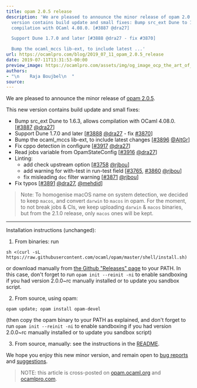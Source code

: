 ```yaml
---
title: opam 2.0.5 release
description: 'We are pleased to announce the minor release of opam 2.0.5. This new
  version contains build update and small fixes: Bump src_ext Dune to 1.6.3, allows
  compilation with OCaml 4.08.0. [#3887 @dra27]

  Support Dune 1.7.0 and later [#3888 @dra27 - fix #3870]

  Bump the ocaml_mccs lib-ext, to include latest ...'
url: https://ocamlpro.com/blog/2019_07_11_opam_2.0.5_release
date: 2019-07-11T13:31:53-00:00
preview_image: https://ocamlpro.com/assets/img/og_image_ocp_the_art_of_prog.png
authors:
- "\n    Raja Boujbel\n  "
source:
---
```


<p>We are pleased to announce the minor release of <a href="https://github.com/ocaml/opam/releases/tag/2.0.5">opam 2.0.5</a>.</p>
<p>This new version contains build update and small fixes:</p>
<ul>
<li>Bump src_ext Dune to 1.6.3, allows compilation with OCaml 4.08.0. [<a href="https://github.com/ocaml/opam/pull/3887">#3887</a> <a href="https://github.com/dra27">@dra27</a>]
</li>
<li>Support Dune 1.7.0 and later [<a href="https://github.com/ocaml/opam/pull/3888">#3888</a> <a href="https://github.com/dra27">@dra27</a> - fix <a href="https://github.com/ocaml/opam/issues/3870">#3870</a>]
</li>
<li>Bump the ocaml_mccs lib-ext, to include latest changes [<a href="https://github.com/ocaml/opam/pull/3896">#3896</a> <a href="https://github.com/AltGr">@AltGr</a>]
</li>
<li>Fix cppo detection in configure [<a href="https://github.com/ocaml/opam/pull/3917">#3917</a> <a href="https://github.com/dra27">@dra27</a>]
</li>
<li>Read jobs variable from OpamStateConfig [<a href="https://github.com/ocaml/opam/pull/3916">#3916</a> <a href="https://github.com/dra27">@dra27</a>]
</li>
<li>Linting:
<ul>
<li>add check upstream option [<a href="https://github.com/ocaml/opam/pull/3758">#3758</a> <a href="https://github.com/rjbou">@rjbou</a>]
</li>
<li>add warning for with-test in run-test field [<a href="https://github.com/ocaml/opam/pull/3765">#3765</a>, <a href="https://github.com/ocaml/opam/pull/3860">#3860</a> <a href="https://github.com/rjbou">@rjbou</a>]
</li>
<li>fix misleading <code>doc</code> filter warning [<a href="https://github.com/ocaml/opam/pull/3871">#3871</a> <a href="https://github.com/rjbou">@rjbou</a>]
</li>
</ul>
</li>
<li>Fix typos [<a href="https://github.com/ocaml/opam/pull/3891">#3891</a> <a href="https://github.com/dra27">@dra27</a>, <a href="https://github.com/mehdid">@mehdid</a>]
</li>
</ul>
<blockquote>
<p>Note: To homogenise macOS name on system detection, we decided to keep <code>macos</code>, and convert <code>darwin</code> to <code>macos</code> in opam. For the moment, to not break jobs &amp; CIs, we keep uploading <code>darwin</code> &amp; <code>macos</code> binaries, but from the 2.1.0 release, only <code>macos</code> ones will be kept.</p>
</blockquote>
<hr>
<p>Installation instructions (unchanged):</p>
<ol>
<li>From binaries: run
</li>
</ol>
<pre><code class="language-shell-session">sh &lt;(curl -sL https://raw.githubusercontent.com/ocaml/opam/master/shell/install.sh)
</code></pre>
<p>or download manually from <a href="https://github.com/ocaml/opam/releases/tag/2.0.5">the Github "Releases" page</a> to your PATH. In this case, don't forget to run <code>opam init --reinit -ni</code> to enable sandboxing if you had version 2.0.0~rc manually installed or to update you sandbox script.</p>
<ol start="2">
<li>From source, using opam:
</li>
</ol>
<pre><code class="language-shell-sesiion">opam update; opam install opam-devel
</code></pre>
<p>(then copy the opam binary to your PATH as explained, and don't forget to run <code>opam init --reinit -ni</code> to enable sandboxing if you had version 2.0.0~rc manually installed or to update you sandbox script)</p>
<ol start="3">
<li>From source, manually: see the instructions in the <a href="https://github.com/ocaml/opam/tree/2.0.5#compiling-this-repo">README</a>.
</li>
</ol>
<p>We hope you enjoy this new minor version, and remain open to <a href="https://github.com/ocaml/opam/issues">bug reports</a> and <a href="https://github.com/ocaml/opam/issues">suggestions</a>.</p>
<blockquote>
<p>NOTE: this article is cross-posted on <a href="https://opam.ocaml.org/blog/">opam.ocaml.org</a> and <a href="https://ocamlpro.com/blog">ocamlpro.com</a>.</p>
</blockquote>

